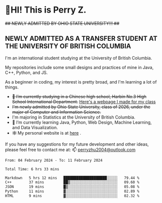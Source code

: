 # 🌄HI! This is Perry Z. <br> #
<s>## NEWLY ADMITTED BY OHIO STATE UNIVERSITY!!! ##</s>
## NEWLY ADMITTED AS A TRANSFER STUDENT AT THE UNIVERSITY OF BRITISH COLUMBIA ##
I'm an international student studying at the University of British Columbia. <br>

My repositories include some small designs and practices of mine in Java, C++, Python, and JS. <br>

As a beginner in coding, my interest is pretty broad, and I'm learning a lot of things. <br>
- <s>🔭 I’m currently studying in a Chinese high school, Harbin No.3 High School International Department.</s> [Here's a webpage I made for my class](https://perry2004.github.io/weirdos/)
- <s> I'm newly admitted by Ohio State University, class of 2026, under the major of Computer and Information Science. </s>
- I'm majoring in Statistics at the University of British Columbia. 
- 🌱 I’m currently learning Java, Python, Web Design, Machine Learning, and Data Visualization. 
- 🕸️ My personal website is at <a href="https://zhu-yp.cn">here</a> .  

If you have any suggestions for my future development and other ideas, please feel free to contact me at: 📫 [perryzhu2004@outlook.com](mailto:perryzhu2004@outlook.com)

<!--START_SECTION:waka-->

```txt
From: 04 February 2024 - To: 11 February 2024

Total Time: 6 hrs 33 mins

Markdown   5 hrs 12 mins   ████████████████████░░░░░   79.44 %
C++        37 mins         ██▒░░░░░░░░░░░░░░░░░░░░░░   09.60 %
JSON       19 mins         █▒░░░░░░░░░░░░░░░░░░░░░░░   05.08 %
Python     11 mins         ▓░░░░░░░░░░░░░░░░░░░░░░░░   02.89 %
HTML       9 mins          ▓░░░░░░░░░░░░░░░░░░░░░░░░   02.32 %
```

<!--END_SECTION:waka-->
